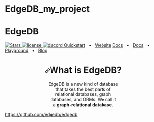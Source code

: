 # EdgeDB_my_project

# EdgeDB

<a href="https://github.com/edgedb/edgedb">
    <img src="https://camo.githubusercontent.com/458a1bff52a26343608160370dd03e00a76e49fe2d81d32905766d1d23041703/68747470733a2f2f696d672e736869656c64732e696f2f6769746875622f73746172732f6564676564622f656467656462" alt="Stars" data-canonical-src="https://img.shields.io/github/stars/edgedb/edgedb" style="max-width: 100%;">
  </a>
<a href="https://github.com/edgedb/edgedb/blob/master/LICENSE">
    <img alt="license" src="https://camo.githubusercontent.com/e688d55dab653a01baa76e718f3aa473a08b1d57c9b4fcb7d553012a76d807c5/68747470733a2f2f696d672e736869656c64732e696f2f62616467652f6c6963656e73652d417061636865253230322e302d626c7565" data-canonical-src="https://img.shields.io/badge/license-Apache%202.0-blue" style="max-width: 100%;">
  </a>
<a href="https://discord.gg/umUueND6ag" rel="nofollow">
    <img alt="discord" src="https://camo.githubusercontent.com/5fd7cf8ac96659b5f65a50e23d3f5613f6e42b2d84f61d7a5f5dd188d0def1cf/68747470733a2f2f696d672e736869656c64732e696f2f646973636f72642f3834313435313738333732383532393435313f636f6c6f723d353836354632266c6162656c3d646973636f7264266c6f676f3d646973636f7264266c6f676f436f6c6f723d386139303935" data-canonical-src="https://img.shields.io/discord/841451783728529451?color=5865F2&amp;label=discord&amp;logo=discord&amp;logoColor=8a9095" style="max-width: 100%;">
  </a>
<a href="https://www.edgedb.com/docs/guides/quickstart" rel="nofollow">Quickstart</a>
<span>&nbsp;&nbsp;•&nbsp;&nbsp;</span>
<a href="https://www.edgedb.com" rel="nofollow">Website</a>
<a href="https://www.edgedb.com/docs" rel="nofollow">Docs</a>
<span>&nbsp;&nbsp;•&nbsp;&nbsp;</span>
<a href="https://www.edgedb.com/docs" rel="nofollow">Docs</a>
<span>&nbsp;&nbsp;•&nbsp;&nbsp;</span>
<a href="https://www.edgedb.com/tutorial" rel="nofollow">Playground</a>
<span>&nbsp;&nbsp;•&nbsp;&nbsp;</span>
<a href="https://www.edgedb.com/blog" rel="nofollow">Blog</a>

<div align="center" dir="auto">
  <h1 tabindex="-1" dir="auto"><a id="user-content-what-is-edgedb" class="anchor" aria-hidden="true" href="#what-is-edgedb"><svg class="octicon octicon-link" viewBox="0 0 16 16" version="1.1" width="16" height="16" aria-hidden="true"><path d="m7.775 3.275 1.25-1.25a3.5 3.5 0 1 1 4.95 4.95l-2.5 2.5a3.5 3.5 0 0 1-4.95 0 .751.751 0 0 1 .018-1.042.751.751 0 0 1 1.042-.018 1.998 1.998 0 0 0 2.83 0l2.5-2.5a2.002 2.002 0 0 0-2.83-2.83l-1.25 1.25a.751.751 0 0 1-1.042-.018.751.751 0 0 1-.018-1.042Zm-4.69 9.64a1.998 1.998 0 0 0 2.83 0l1.25-1.25a.751.751 0 0 1 1.042.018.751.751 0 0 1 .018 1.042l-1.25 1.25a3.5 3.5 0 1 1-4.95-4.95l2.5-2.5a3.5 3.5 0 0 1 4.95 0 .751.751 0 0 1-.018 1.042.751.751 0 0 1-1.042.018 1.998 1.998 0 0 0-2.83 0l-2.5 2.5a1.998 1.998 0 0 0 0 2.83Z"></path></svg></a>What is EdgeDB?</h1>
  <p dir="auto">
    EdgeDB is a new kind of database
    <br>
    that takes the best parts of
    <br>
    relational databases, graph
    <br>
    databases, and ORMs. We call it
    <br>a <b>graph-relational database</b>.
  </p>
</div>

https://github.com/edgedb/edgedb
